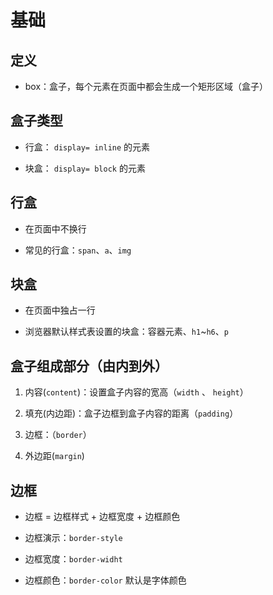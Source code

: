# 基础

## 定义

  - box：盒子，每个元素在页面中都会生成一个矩形区域（盒子）

## 盒子类型

  - 行盒： `display= inline` 的元素

  - 块盒： `display= block` 的元素

## 行盒

  - 在页面中不换行

  - 常见的行盒：`span`、`a`、`img`

## 块盒

  - 在页面中独占一行

  - 浏览器默认样式表设置的块盒：容器元素、`h1`\~`h6`、`p`

## 盒子组成部分（由内到外）

1.  内容(`content`)：设置盒子内容的宽高（`width` 、 `height`）

2.  填充(内边距)：盒子边框到盒子内容的距离（`padding`）

3.  边框：（`border`）

4.  外边距(`margin`)

## 边框

  - 边框 = 边框样式 + 边框宽度 + 边框颜色

  - 边框演示：`border-style`

  - 边框宽度：`border-widht`

  - 边框颜色：`border-color` 默认是字体颜色

